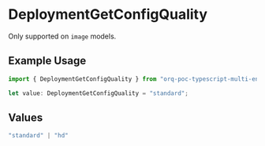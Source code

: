 # DeploymentGetConfigQuality

Only supported on `image` models.

## Example Usage

```typescript
import { DeploymentGetConfigQuality } from "orq-poc-typescript-multi-env-version/models/operations";

let value: DeploymentGetConfigQuality = "standard";
```

## Values

```typescript
"standard" | "hd"
```
